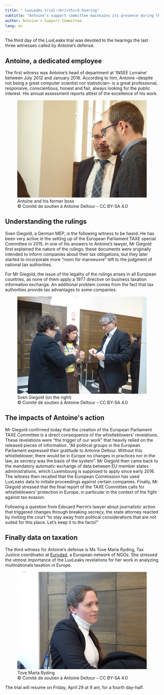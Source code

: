 ```yaml
---
title: " LuxLeaks trial:<br/>third hearing"
subtitle: "Antoine’s support committee maintains its presence during the third day of hearing in the trial."
author: Antoine's Support Committee
lang: en
---
```


The third day of the LuxLeaks trial was devoted to the hearings the last three witnesses called by Antoine’s defense.

## Antoine, a dedicated employee

The first witness was Antoine’s head of department at ‘INSEE Lorraine’ between July 2012 and January 2016. According to him, Antoine –despite not being a great computer scientist nor statistician– is a great professional, responsive, conscientious, honest and fair, always looking for the public interest. His annual assessment reports attest of the excellence of his work.

<figure>
  <img src="/images/news/2016-04-28-insee.jpg" alt="Antoine chatting with his former boss from INSEE, after the hearing."/>
  <figcaption>Antoine and his former boss<br/>&copy; Comité de soutien à Antoine Deltour – CC BY-SA 4.0</figcaption>
</figure>


## Understanding the rulings

Sven Giegold, a German MEP, is the following witness to be heard. He has been very active in the setting up of the European Parliament TAXE special Committee in 2015. In one of his answers to Antoine’s lawyer, Mr Giegold first explained the nature of the rulings: these documents were originally intended to inform companies about their tax obligations, but they later started to incorporate more “room for manoeuvre” left to the judgment of national tax authorities.

For Mr Giegold, the issue of the legality of the rulings arises in all European countries, as none of them apply a 1977 directive on business taxation information exchange. An additional problem comes from the fact that tax authorities provide tax advantages to some companies.

<figure>
  <img src="/images/news/2016-04-28-giegold.jpg" alt="Sven Giegold speaking with journalists"/>
  <figcaption>Sven Giegold (on the right)<br/>&copy; Comité de soutien à Antoine Deltour – CC BY-SA 4.0</figcaption>
</figure>

## The impacts of Antoine's action

Mr Giegold confirmed today that the creation of the European Parliament TAXE Committee is a direct consequence of the whistleblowers’ revelations. These revelations were “the trigger of our work” that heavily relied on the released pieces of information. “All political groups in the European Parliament expressed their gratitude to Antoine Deltour. Without this whistleblower, there would be in Europe no changes in practices nor in the law, as secrecy was the basis of the system”. Mr Giegold then came back to the mandatory automatic exchange of data between EU member states administrations, which Luxembourg is supposed to apply since early 2016. The witness then recalled that the European Commission has used LuxLeaks data to initiate proceedings against certain companies. Finally, Mr Giegold stressed that the final report of the TAXE Committee calls for whistleblowers’ protection in Europe, in particular in the context of the fight against tax evasion.

Following a question from Edouard Perrin’s lawyer about journalistic action that triggered changes through breaking secrecy, the state attorney reacted by inviting the court “to stay away from political considerations that are not suited for this place. Let’s keep it to the facts!”

## Finally data on taxation

The third witness for Antoine’s defense is Ms Tove Maria Ryding, Tax Justice coordinator at [Eurodad](http://www.eurodad.org/), a European network of NGOs. She stressed the utmost importance of the LuxLeaks revelations for her work in analyzing multinationals taxation in Europe.

<figure>
  <img src="/images/news/2016-04-28-ryding.jpg" alt="Tove Maria Ryding, from NGO Eurodad"/>
  <figcaption>Tove Maria Ryding<br/>&copy; Comité de soutien à Antoine Deltour – CC BY-SA 4.0</figcaption>
</figure>

The trial will resume on Friday, April 29 at 9 am, for a fourth day-half.
